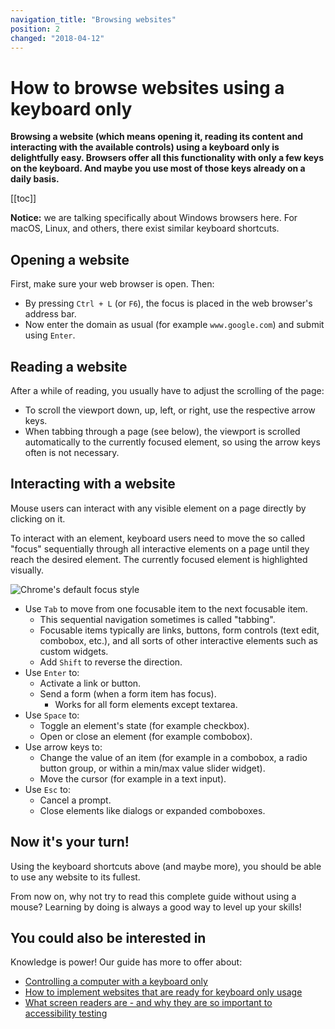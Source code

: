 ```yaml
---
navigation_title: "Browsing websites"
position: 2
changed: "2018-04-12"
---
```


# How to browse websites using a keyboard only

**Browsing a website (which means opening it, reading its content and interacting with the available controls) using a keyboard only is delightfully easy. Browsers offer all this functionality with only a few keys on the keyboard. And maybe you use most of those keys already on a daily basis.**

[[toc]]

**Notice:** we are talking specifically about Windows browsers here. For macOS, Linux, and others, there exist similar keyboard shortcuts.

## Opening a website

First, make sure your web browser is open. Then:

- By pressing `Ctrl + L` (or `F6`), the focus is placed in the web browser's address bar.
- Now enter the domain as usual (for example `www.google.com`) and submit using `Enter`.

## Reading a website

After a while of reading, you usually have to adjust the scrolling of the page:

- To scroll the viewport down, up, left, or right, use the respective arrow keys.
- When tabbing through a page (see below), the viewport is scrolled automatically to the currently focused element, so using the arrow keys often is not necessary.

## Interacting with a website

Mouse users can interact with any visible element on a page directly by clicking on it.

To interact with an element, keyboard users need to move the so called "focus" sequentially through all interactive elements on a page until they reach the desired element. The currently focused element is highlighted visually.

![Chrome's default focus style](_media/chromes-default-focus-style.png)

- Use `Tab` to move from one focusable item to the next focusable item.
    - This sequential navigation sometimes is called "tabbing".
    - Focusable items typically are links, buttons, form controls (text edit, combobox, etc.), and all sorts of other interactive elements such as custom widgets.
    - Add `Shift` to reverse the direction.
- Use `Enter` to:
    - Activate a link or button.
    - Send a form (when a form item has focus).
        - Works for all form elements except textarea.
- Use `Space` to:
    - Toggle an element's state (for example checkbox).
    - Open or close an element (for example combobox).
- Use arrow keys to:
    - Change the value of an item (for example in a combobox, a radio button group, or within a min/max value slider widget).
    - Move the cursor (for example in a text input).
- Use `Esc` to:
    - Cancel a prompt.
    - Close elements like dialogs or expanded comboboxes.

## Now it's your turn!

Using the keyboard shortcuts above (and maybe more), you should be able to use any website to its fullest.

From now on, why not try to read this complete guide without using a mouse? Learning by doing is always a good way to level up your skills!

## You could also be interested in

Knowledge is power! Our guide has more to offer about:

- [Controlling a computer with a keyboard only](/knowledge/keyboard-only/controlling-a-computer/)
- [How to implement websites that are ready for keyboard only usage](/knowledge/keyboard-only/how-to-implement/)
- [What screen readers are - and why they are so important to accessibility testing](/knowledge/screen-readers/what-and-why/)
